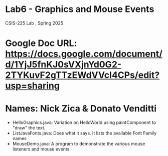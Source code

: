 # Lab6 - Graphics and Mouse Events
CSIS-225 Lab , Spring 2025
# Google Doc URL: https://docs.google.com/document/d/1YjJ5fnKJ0sVXjnYd0G2-2TYKuvF2gTTzEWdVVcl4CPs/edit?usp=sharing

# Names: Nick Zica & Donato Venditti 

- HelloGraphics.java: Variation on HelloWorld using paintComponent to "draw" the text.
- ListJavaFonts.java: Does what it says.  It lists the available Font Family names
- MouseDemo.java: A program to demonstrate the various mouse listeners and mouse events



